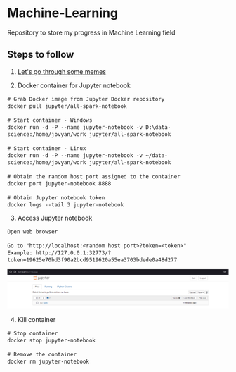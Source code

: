 # Machine-Learning
Repository to store my progress in Machine Learning field

## Steps to follow

1. [Let's go through some memes](https://medium.com/nybles/understanding-machine-learning-through-memes-4580b67527bf)

2. Docker container for Jupyter notebook
```console
# Grab Docker image from Jupyter Docker repository
docker pull jupyter/all-spark-notebook

# Start container - Windows
docker run -d -P --name jupyter-notebook -v D:\data-science:/home/jovyan/work jupyter/all-spark-notebook

# Start container - Linux
docker run -d -P --name jupyter-notebook -v ~/data-science:/home/jovyan/work jupyter/all-spark-notebook

# Obtain the random host port assigned to the container
docker port jupyter-notebook 8888

# Obtain Jupyter notebook token
docker logs --tail 3 jupyter-notebook
```

3. Access Jupyter notebook
```console
Open web browser

Go to "http://localhost:<random host port>?token=<token>"
Example: http://127.0.0.1:32773/?token=19625e70bd3f90a2bcd9519620a55ea3703bdede0a48d277
```
![Web UI](https://github.com/0x4F776C/Machine-Learning/blob/main/screenshots/jupyter-notebook.PNG)

4. Kill container
```console
# Stop container
docker stop jupyter-notebook

# Remove the container
docker rm jupyter-notebook
```
